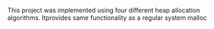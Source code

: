 This project was implemented using four different heap allocation algorithms. Itprovides same functionality as a regular system malloc
